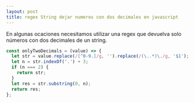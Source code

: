 ```yaml
---
layout: post
title: regex String dejar numeros con dos decimales en javascript
---
```


En algunas ocaciones necesitamos utilizar una regex que devuelva solo números con dos decimales de un string.


```javascript  
const onlyTwoDecimals = (value) => {
  let str = value.replace(/[^0-9.]/g, '').replace(/(\..*)\./g, '$1');
  let n = str.indexOf('.') + 3;
  if (n === 2) {
    return str;
  }
  let res = str.substring(0, n);
  return res;
};
```
